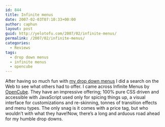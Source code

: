 ```yaml
---
id: 844
title: Infinite menus
date: 2007-02-03T07:10:33+00:00
author: caphun
layout: post
guid: http://yelotofu.com/2007/02/infinite-menus/
permalink: /2007/02/infinite-menus/
categories:
  - Reviews
tags:
  - drop down menus
  - infinite menus
  - opencube
---
```

After having so much fun with [my drop down menus](http://yelotofu.com/2007/01/css-drop-down-menus/) I did a search on the Web to see what others had to offer. I came across Infinite Menus by [OpenCube](http://www.opencube.com). They have an impressive offering; 100% pure CSS driven and accessible with JavaScript used only for spicing things up, a visual interface for customizations and re-skinning, tonnes of transition effects and menu types. The only snag is it comes with a price tag, but who wouldn&#8217;t with what they have!Now, there&#8217;s a long and arduous road ahead for my humble drop downs.